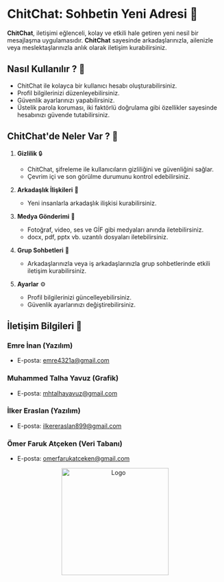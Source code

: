 
# ChitChat: Sohbetin Yeni Adresi 🚀

**ChitChat**, iletişimi eğlenceli, kolay ve etkili hale getiren yeni nesil bir mesajlaşma uygulamasıdır. **ChitChat** sayesinde arkadaşlarınızla, ailenizle veya meslektaşlarınızla anlık olarak iletişim kurabilirsiniz.

## Nasıl Kullanılır ? 📱

- ChitChat ile kolayca bir kullanıcı hesabı oluşturabilirsiniz.
- Profil bilgilerinizi düzenleyebilirsiniz.
- Güvenlik ayarlarınızı yapabilirsiniz.
- Üstelik parola koruması, iki faktörlü doğrulama gibi özellikler sayesinde hesabınızı güvende tutabilirsiniz.

## ChitChat'de Neler Var ? 🌟

1. **Gizlilik** 🔒
   - ChitChat, şifreleme ile kullanıcıların gizliliğini ve güvenliğini sağlar.
   - Çevrim içi ve son görülme durumunu kontrol edebilirsiniz.

2. **Arkadaşlık İlişkileri** 👫
   - Yeni insanlarla arkadaşlık ilişkisi kurabilirsiniz.

3. **Medya Gönderimi** 📎
   - Fotoğraf, video, ses ve GİF gibi medyaları anında iletebilirsiniz.
   - docx, pdf, pptx vb. uzantılı dosyaları iletebilirsiniz.

4. **Grup Sohbetleri** 💬
   - Arkadaşlarınızla veya iş arkadaşlarınızla grup sohbetlerinde etkili iletişim kurabilirsiniz.

5. **Ayarlar** ⚙️
   - Profil bilgilerinizi güncelleyebilirsiniz.
   - Güvenlik ayarlarınızı değiştirebilirsiniz.

## İletişim Bilgileri 📧

### Emre İnan (Yazılım)
- E-posta: emre4321a@gmail.com
  
### Muhammed Talha Yavuz (Grafik)
- E-posta: mhtalhayavuz@gmail.com
  
### İlker Eraslan (Yazılım)
- E-posta: ilkereraslan899@gmail.com
  
### Ömer Faruk Atçeken (Veri Tabanı)
- E-posta: omerfarukatceken@gmail.com

<p align="center">
     <a href="https://github.com/Emre4321a/ChitChat/raw/main/ChitChat.rar">
  <img src="https://github.com/Emre4321a/ChitChat/assets/79405116/09855a7c-bac4-470c-aae8-561adef7e67e" width="250px"alt="Logo">
  </a>
</p>



